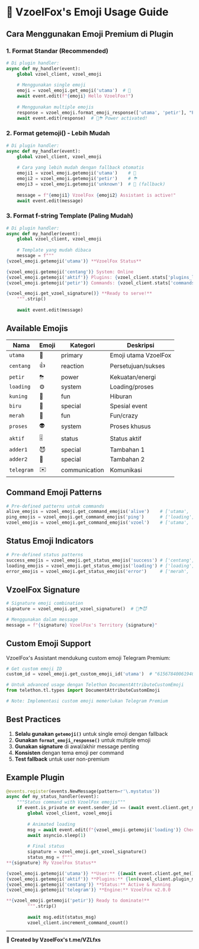# 🦊 VzoelFox's Emoji Usage Guide

## Cara Menggunakan Emoji Premium di Plugin

### 1. Format Standar (Recommended)

```python
# Di plugin handler:
async def my_handler(event):
    global vzoel_client, vzoel_emoji
    
    # Menggunakan single emoji
    emoji = vzoel_emoji.get_emoji('utama')  # 🤩
    await event.edit(f"{emoji} Hello VzoelFox!")
    
    # Menggunakan multiple emojis
    response = vzoel_emoji.format_emoji_response(['utama', 'petir'], "Power activated!")
    await event.edit(response)  # 🤩⛈ Power activated!
```

### 2. Format getemoji() - Lebih Mudah

```python
# Di plugin handler:
async def my_handler(event):
    global vzoel_client, vzoel_emoji
    
    # Cara yang lebih mudah dengan fallback otomatis
    emoji1 = vzoel_emoji.getemoji('utama')    # 🤩
    emoji2 = vzoel_emoji.getemoji('petir')    # ⛈
    emoji3 = vzoel_emoji.getemoji('unknown')  # 🔸 (fallback)
    
    message = f"{emoji1} VzoelFox {emoji2} Assistant is active!"
    await event.edit(message)
```

### 3. Format f-string Template (Paling Mudah)

```python
# Di plugin handler:
async def my_handler(event):
    global vzoel_client, vzoel_emoji
    
    # Template yang mudah dibaca
    message = f"""
{vzoel_emoji.getemoji('utama')} **VzoelFox Status**

{vzoel_emoji.getemoji('centang')} System: Online
{vzoel_emoji.getemoji('aktif')} Plugins: {vzoel_client.stats['plugins_loaded']}
{vzoel_emoji.getemoji('petir')} Commands: {vzoel_client.stats['commands_executed']}

{vzoel_emoji.get_vzoel_signature()} **Ready to serve!**
    """.strip()
    
    await event.edit(message)
```

## Available Emojis

| Nama | Emoji | Kategori | Deskripsi |
|------|-------|----------|-----------|
| `utama` | 🤩 | primary | Emoji utama VzoelFox |
| `centang` | 👍 | reaction | Persetujuan/sukses |
| `petir` | ⛈ | power | Kekuatan/energi |
| `loading` | ⚙️ | system | Loading/proses |
| `kuning` | 🍿 | fun | Hiburan |
| `biru` | 🎅 | special | Spesial event |
| `merah` | 🤪 | fun | Fun/crazy |
| `proses` | 👽 | system | Proses khusus |
| `aktif` | 🎚 | status | Status aktif |
| `adder1` | 😈 | special | Tambahan 1 |
| `adder2` | 💟 | special | Tambahan 2 |
| `telegram` | ✉️ | communication | Komunikasi |

## Command Emoji Patterns

```python
# Pre-defined patterns untuk commands
alive_emojis = vzoel_emoji.get_command_emojis('alive')    # ['utama', 'aktif', 'petir']
ping_emojis = vzoel_emoji.get_command_emojis('ping')      # ['loading', 'centang', 'aktif']
vzoel_emojis = vzoel_emoji.get_command_emojis('vzoel')    # ['utama', 'petir', 'adder1']
```

## Status Emoji Indicators

```python
# Pre-defined status patterns
success_emojis = vzoel_emoji.get_status_emojis('success') # ['centang', 'utama']
loading_emojis = vzoel_emoji.get_status_emojis('loading') # ['loading', 'proses']
error_emojis = vzoel_emoji.get_status_emojis('error')     # ['merah', 'petir']
```

## VzoelFox Signature

```python
# Signature emoji combination
signature = vzoel_emoji.get_vzoel_signature()  # 🤩⛈😈

# Menggunakan dalam message
message = f"{signature} VzoelFox's Territory {signature}"
```

## Custom Emoji Support

VzoelFox's Assistant mendukung custom emoji Telegram Premium:

```python
# Get custom emoji ID
custom_id = vzoel_emoji.get_custom_emoji_id('utama')  # "6156784006194009426"

# Untuk advanced usage dengan Telethon DocumentAttributeCustomEmoji
from telethon.tl.types import DocumentAttributeCustomEmoji

# Note: Implementasi custom emoji memerlukan Telegram Premium
```

## Best Practices

1. **Selalu gunakan `getemoji()`** untuk single emoji dengan fallback
2. **Gunakan `format_emoji_response()`** untuk multiple emoji
3. **Gunakan signature** di awal/akhir message penting
4. **Konsisten** dengan tema emoji per command
5. **Test fallback** untuk user non-premium

## Example Plugin

```python
@events.register(events.NewMessage(pattern=r'\.mystatus'))
async def my_status_handler(event):
    """Status command with VzoelFox emojis"""
    if event.is_private or event.sender_id == (await event.client.get_me()).id:
        global vzoel_client, vzoel_emoji
        
        # Animated loading
        msg = await event.edit(f"{vzoel_emoji.getemoji('loading')} Checking status...")
        await asyncio.sleep(1)
        
        # Final status
        signature = vzoel_emoji.get_vzoel_signature()
        status_msg = f"""
**{signature} My VzoelFox Status**

{vzoel_emoji.getemoji('utama')} **User:** {(await event.client.get_me()).first_name}
{vzoel_emoji.getemoji('aktif')} **Plugins:** {len(vzoel_client.plugin_manager.plugins)}
{vzoel_emoji.getemoji('centang')} **Status:** Active & Running
{vzoel_emoji.getemoji('telegram')} **Engine:** VzoelFox v2.0.0

**{vzoel_emoji.getemoji('petir')} Ready to dominate!**
        """.strip()
        
        await msg.edit(status_msg)
        vzoel_client.increment_command_count()
```

---

**🦊 Created by VzoelFox's t.me/VZLfxs**
